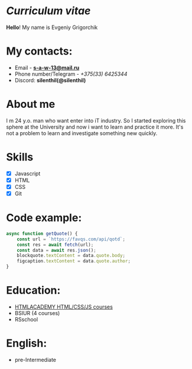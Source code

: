 # ___Curriculum vitae___
**Hello**! My name is Evgeniy Grigorchik
#  My contacts:
   * Email - **[s-a-w-13@mail.ru](s-a-w-13@mail.ru)**
   * Phone number/Telegram - _+375(33) 6425344_
   * Discord: **silenthil(@silenthil)**
#  About me
I m 24 y.o. man who want enter into iT industry. So I started exploring this sphere at the University and now i want to learn and practice it more. It's not a problem to learn and investigate something new quickly.
# Skills
- [x] Javascript
- [x] HTML
- [x] CSS
- [x] Git
# Code example:
```javascript
async function getQuote() {
    const url = `https://favqs.com/api/qotd`;
    const res = await fetch(url);
    const data = await res.json();
    blockquote.textContent = data.quote.body;
    figcaption.textContent = data.quote.author;
}
```
#  Education:
   * [HTMLACADEMY HTML/CSS/JS courses](https://htmlacademy.ru/profile/id887617)
   * BSIUR (4 courses)
   * RSschool
# English:
   * pre-Intermediate